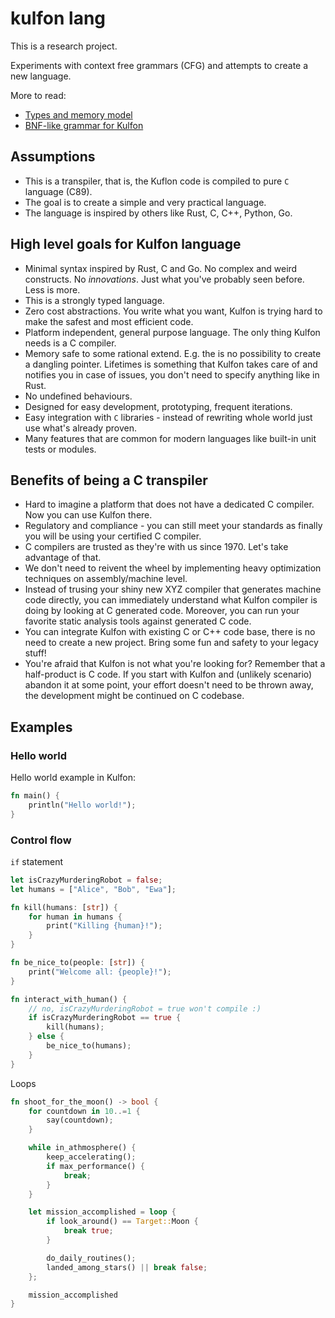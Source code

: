 # kulfon lang

This is a research project.

Experiments with context free grammars (CFG) and attempts to create a new language.

More to read:
- [Types and memory model](./doc/types.md)
- [BNF-like grammar for Kulfon](./doc/bnf.md)

## Assumptions
- This is a transpiler, that is, the Kuflon code is compiled to pure `C` language (C89).
- The goal is to create a simple and very practical language.
- The language is inspired by others like Rust, C, C++, Python, Go.

## High level goals for Kulfon language
- Minimal syntax inspired by Rust, C and Go. No complex and weird constructs. No _innovations_. Just what you've probably seen before. Less is more.
- This is a strongly typed language. 
- Zero cost abstractions. You write what you want, Kulfon is trying hard to make the safest and most efficient code.
- Platform independent, general purpose language. The only thing Kulfon needs is a C compiler.
- Memory safe to some rational extend. E.g. the is no possibility to create a dangling pointer. Lifetimes is something that Kulfon takes care of and notifies you in case of issues, you don't need to specify anything like in Rust.
- No undefined behaviours.
- Designed for easy development, prototyping, frequent iterations.
- Easy integration with `C` libraries - instead of rewriting whole world just use what's already proven.
- Many features that are common for modern languages like built-in unit tests or modules.

## Benefits of being a C transpiler
- Hard to imagine a platform that does not have a dedicated C compiler. Now you can use Kulfon there.
- Regulatory and compliance - you can still meet your standards as finally you will be using your certified C compiler.
- C compilers are trusted as they're with us since 1970. Let's take advantage of that.
- We don't need to reivent the wheel by implementing heavy optimization techniques on assembly/machine level.
- Instead of trusing your shiny new XYZ compiler that generates machine code directly, you can immediately understand what Kulfon compiler is doing by looking at C generated code. Moreover, you can run your favorite static analysis tools against generated C code.
- You can integrate Kulfon with existing C or C++ code base, there is no need to create a new project. Bring some fun and safety to your legacy stuff!
- You're afraid that Kulfon is not what you're looking for? Remember that a half-product is C code. If you start with Kulfon and (unlikely scenario) abandon it at some point, your effort doesn't need to be thrown away, the development might be continued on C codebase.

## Examples
### Hello world
Hello world example in Kulfon:
```rust
fn main() {
    println("Hello world!");
}
```

### Control flow

`if` statement
```rust
let isCrazyMurderingRobot = false;
let humans = ["Alice", "Bob", "Ewa"];

fn kill(humans: [str]) {
    for human in humans {
        print("Killing {human}!");
    }
}

fn be_nice_to(people: [str]) {
    print("Welcome all: {people}!");
}

fn interact_with_human() {
    // no, isCrazyMurderingRobot = true won't compile :)
    if isCrazyMurderingRobot == true {
        kill(humans);
    } else {
        be_nice_to(humans);
    }
}
```

Loops
```rust
fn shoot_for_the_moon() -> bool {
    for countdown in 10..=1 {
        say(countdown);
    }

    while in_athmosphere() {
        keep_accelerating();
        if max_performance() {
            break;
        }
    }

    let mission_accomplished = loop {
        if look_around() == Target::Moon {
            break true;
        }

        do_daily_routines();
        landed_among_stars() || break false;
    };

    mission_accomplished
}
```
